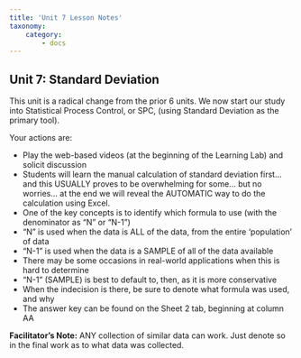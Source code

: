 ```yaml
---
title: 'Unit 7 Lesson Notes'
taxonomy:
    category:
        - docs
---
```


## Unit 7: Standard Deviation

This unit is a radical change from the prior 6 units. We now start our study into Statistical Process Control, or SPC, (using Standard Deviation as the primary tool).

Your actions are:

- Play the web-based videos (at the beginning of the Learning Lab) and solicit discussion
- Students will learn the manual calculation of standard deviation first… and this USUALLY proves to be overwhelming for some… but no worries… at the end we will reveal the AUTOMATIC way to do the calculation using Excel.
- One of the key concepts is to identify which formula to use (with the denominator as “N” or “N-1”)
 - “N” is used when the data is ALL of the data, from the entire ‘population’ of data
 - “N-1” is used when the data is a SAMPLE of all of the data available
 - There may be some occasions in real-world applications when this is hard to determine
  - “N-1” (SAMPLE) is best to default to, then, as it is more conservative
  - When the indecision is there, be sure to denote what formula was used, and why
- The answer key can be found on the Sheet 2 tab, beginning at column AA

**Facilitator’s Note:** ANY collection of similar data can work. Just denote so in the final work as to what data was collected.
